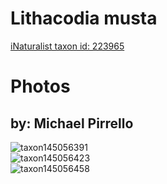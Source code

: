 
Lithacodia musta
================
  
[iNaturalist taxon id: 223965](https://www.inaturalist.org/taxa/223965)
# Photos

## by: Michael Pirrello
  
![taxon145056391](https://inaturalist-open-data.s3.amazonaws.com/photos/155410209/medium.jpg)  
![taxon145056423](https://inaturalist-open-data.s3.amazonaws.com/photos/155410247/medium.jpg)  
![taxon145056458](https://inaturalist-open-data.s3.amazonaws.com/photos/155410277/medium.jpg)